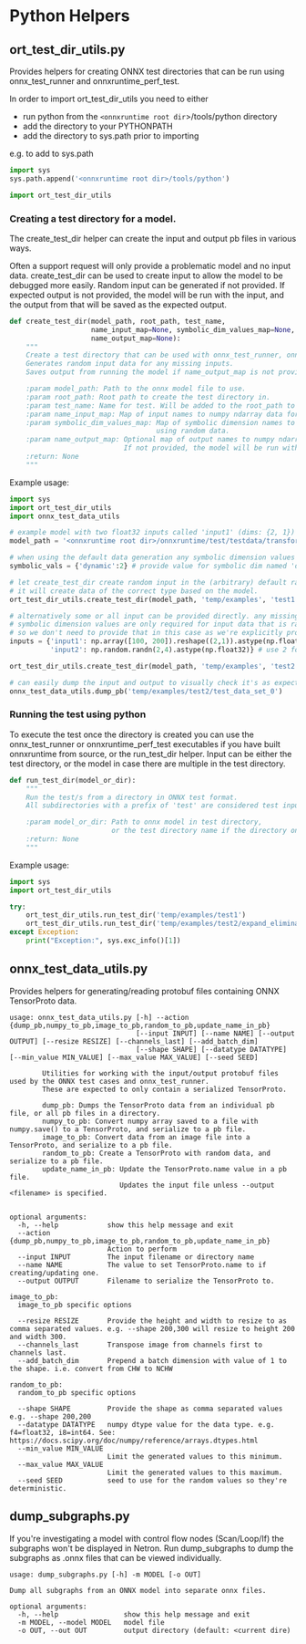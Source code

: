 # Python Helpers

## ort_test_dir_utils.py

Provides helpers for creating ONNX test directories that can be run using onnx_test_runner and onnxruntime_perf_test.

In order to import ort_test_dir_utils you need to either
  - run python from the `<onnxruntime root dir`>/tools/python directory
  - add the directory to your PYTHONPATH
  - add the directory to sys.path prior to importing

e.g. to add to sys.path
```python
import sys
sys.path.append('<onnxruntime root dir>/tools/python')

import ort_test_dir_utils
```

### Creating a test directory for a model.

The create_test_dir helper can create the input and output pb files in various ways.

Often a support request will only provide a problematic model and no input data. create_test_dir can be used to create input to allow the model to be debugged more easily. Random input can be generated if not provided. If expected output is not provided, the model will be run with the input, and the output from that will be saved as the expected output.

```python
def create_test_dir(model_path, root_path, test_name,
                    name_input_map=None, symbolic_dim_values_map=None,
                    name_output_map=None):
    """
    Create a test directory that can be used with onnx_test_runner, onnxruntime_perf_test.
    Generates random input data for any missing inputs.
    Saves output from running the model if name_output_map is not provided.

    :param model_path: Path to the onnx model file to use.
    :param root_path: Root path to create the test directory in.
    :param test_name: Name for test. Will be added to the root_path to create the test directory name.
    :param name_input_map: Map of input names to numpy ndarray data for each input.
    :param symbolic_dim_values_map: Map of symbolic dimension names to values to use for the input data if creating
                                    using random data.
    :param name_output_map: Optional map of output names to numpy ndarray expected output data.
                            If not provided, the model will be run with the input to generate output data to save.
    :return: None
    """
```

Example usage:

```python
import sys
import ort_test_dir_utils
import onnx_test_data_utils

# example model with two float32 inputs called 'input1' (dims: {2, 1}) and 'input2' (dims: {'dynamic', 4})
model_path = '<onnxruntime root dir>/onnxruntime/test/testdata/transform/expand_elimination.onnx'

# when using the default data generation any symbolic dimension values must be provided
symbolic_vals = {'dynamic':2} # provide value for symbolic dim named 'dynamic' in 'input2'

# let create_test_dir create random input in the (arbitrary) default range of -10 to 10.
# it will create data of the correct type based on the model.
ort_test_dir_utils.create_test_dir(model_path, 'temp/examples', 'test1', symbolic_dim_values_map=symbolic_vals)

# alternatively some or all input can be provided directly. any missing inputs will have random data generated.
# symbolic dimension values are only required for input data that is randomly generated,
# so we don't need to provide that in this case as we're explicitly providing all inputs.
inputs = {'input1': np.array([100, 200]).reshape((2,1)).astype(np.float32),
          'input2': np.random.randn(2,4).astype(np.float32)} # use 2 for the 'dynamic' dimension so shape is {2, 4}

ort_test_dir_utils.create_test_dir(model_path, 'temp/examples', 'test2', name_input_map=inputs)

# can easily dump the input and output to visually check it's as expected
onnx_test_data_utils.dump_pb('temp/examples/test2/test_data_set_0')
```

### Running the test using python

To execute the test once the directory is created you can use the onnx_test_runner or onnxruntime_perf_test executables if you have built onnxruntime from source, or the run_test_dir helper. Input can be either the test directory, or the model in case there are multiple in the test directory.

```python
def run_test_dir(model_or_dir):
    """
    Run the test/s from a directory in ONNX test format.
    All subdirectories with a prefix of 'test' are considered test input for one test run.

    :param model_or_dir: Path to onnx model in test directory,
                         or the test directory name if the directory only contains one .onnx model.
    :return: None
    """
```

Example usage:

```python
import sys
import ort_test_dir_utils

try:
    ort_test_dir_utils.run_test_dir('temp/examples/test1')
    ort_test_dir_utils.run_test_dir('temp/examples/test2/expand_elimination.onnx')
except Exception:
    print("Exception:", sys.exc_info()[1])
```

## onnx_test_data_utils.py

Provides helpers for generating/reading protobuf files containing ONNX TensorProto data.

```
usage: onnx_test_data_utils.py [-h] --action {dump_pb,numpy_to_pb,image_to_pb,random_to_pb,update_name_in_pb}
                               [--input INPUT] [--name NAME] [--output OUTPUT] [--resize RESIZE] [--channels_last] [--add_batch_dim]
                               [--shape SHAPE] [--datatype DATATYPE] [--min_value MIN_VALUE] [--max_value MAX_VALUE] [--seed SEED]

        Utilities for working with the input/output protobuf files used by the ONNX test cases and onnx_test_runner.
        These are expected to only contain a serialized TensorProto.

        dump_pb: Dumps the TensorProto data from an individual pb file, or all pb files in a directory.
        numpy_to_pb: Convert numpy array saved to a file with numpy.save() to a TensorProto, and serialize to a pb file.
        image_to_pb: Convert data from an image file into a TensorProto, and serialize to a pb file.
        random_to_pb: Create a TensorProto with random data, and serialize to a pb file.
        update_name_in_pb: Update the TensorProto.name value in a pb file.
                           Updates the input file unless --output <filename> is specified.


optional arguments:
  -h, --help            show this help message and exit
  --action {dump_pb,numpy_to_pb,image_to_pb,random_to_pb,update_name_in_pb}
                        Action to perform
  --input INPUT         The input filename or directory name
  --name NAME           The value to set TensorProto.name to if creating/updating one.
  --output OUTPUT       Filename to serialize the TensorProto to.

image_to_pb:
  image_to_pb specific options

  --resize RESIZE       Provide the height and width to resize to as comma separated values. e.g. --shape 200,300 will resize to height 200 and width 300.
  --channels_last       Transpose image from channels first to channels last.
  --add_batch_dim       Prepend a batch dimension with value of 1 to the shape. i.e. convert from CHW to NCHW

random_to_pb:
  random_to_pb specific options

  --shape SHAPE         Provide the shape as comma separated values e.g. --shape 200,200
  --datatype DATATYPE   numpy dtype value for the data type. e.g. f4=float32, i8=int64. See: https://docs.scipy.org/doc/numpy/reference/arrays.dtypes.html
  --min_value MIN_VALUE
                        Limit the generated values to this minimum.
  --max_value MAX_VALUE
                        Limit the generated values to this maximum.
  --seed SEED           seed to use for the random values so they're deterministic.
```

## dump_subgraphs.py

If you're investigating a model with control flow nodes (Scan/Loop/If) the subgraphs won't be displayed in Netron. Run dump_subgraphs to dump the subgraphs as .onnx files that can be viewed individually.

```
usage: dump_subgraphs.py [-h] -m MODEL [-o OUT]

Dump all subgraphs from an ONNX model into separate onnx files.

optional arguments:
  -h, --help                show this help message and exit
  -m MODEL, --model MODEL   model file
  -o OUT, --out OUT         output directory (default: <current dire)
```
